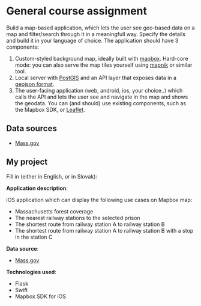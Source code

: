 # General course assignment

Build a map-based application, which lets the user see geo-based data on a map and filter/search through it in a meaningfull way. Specify the details and build it in your language of choice. The application should have 3 components:

1. Custom-styled background map, ideally built with [mapbox](http://mapbox.com). Hard-core mode: you can also serve the map tiles yourself using [mapnik](http://mapnik.org/) or similar tool.
2. Local server with [PostGIS](http://postgis.net/) and an API layer that exposes data in a [geojson format](http://geojson.org/).
3. The user-facing application (web, android, ios, your choice..) which calls the API and lets the user see and navigate in the map and shows the geodata. You can (and should) use existing components, such as the Mapbox SDK, or [Leaflet](http://leafletjs.com/).

## Data sources

- [Mass.gov](https://www.mass.gov/service-details/massgis-data-layers)

## My project

Fill in (either in English, or in Slovak):

**Application description**:

iOS application which can display the following use cases on Mapbox map:

- Massachusetts forest coverage 
- The nearest railway stations to the selected prison
- The shortest route from railway station A to railway station B
- The shortest route from railway station A to railway station B with a stop in the station C

**Data source**:
- [Mass.gov](https://www.mass.gov/service-details/massgis-data-layers)

**Technologies used**:

- Flask
- Swift 
- Mapbox SDK for iOS
